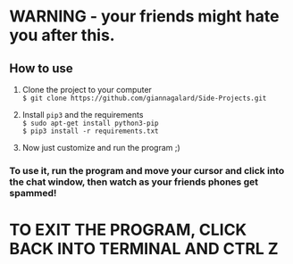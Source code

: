 # WARNING - your friends might hate you after this.

## How to use
1. Clone the project to your computer   
	`$ git clone https://github.com/giannagalard/Side-Projects.git `  
	
2. Install `pip3` and the requirements   
	`$ sudo apt-get install python3-pip  `    
	`$ pip3 install -r requirements.txt   `

3. Now just customize and run the program ;)   
 
### To use it, run the program and move your cursor and click into the chat window, then watch as your friends phones get spammed!   

# TO EXIT THE PROGRAM, CLICK BACK INTO TERMINAL AND CTRL Z   
